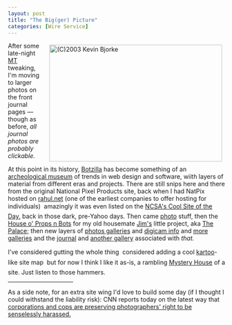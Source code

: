```yaml
---
layout: post
title: "The Big(ger) Picture"
categories: [Wire Service]
---
```

<a href="/photo/journal/sep03za-08.html">
<img src="http://www.botzilla.com/bpix/sep03za-08.jpg" width=400 height=271 border=0 align="right" hspace=8 vspace=6 title="(C)2003 Kevin Bjorke"></a>After some late-night <a href="http://moveabletype.org" target="linkframe">MT</a> tweaking, I'm moving to larger photos on the front journal pages &#151; though as before, <i>all journal photos are probably clickable.</i>

At this point in its history, <a href="/">Botzilla</a> has become something of an <a href="http://www.growbag.net/book3/index.asp" target="linkframe">archeological museum</a> of trends in web design and software, wiith layers of material from different eras and projects. There are still snips here and there from the original National Pixel Products site, back when I had NatPix hosted on <a href="http://www.rahul.net/" target="linkframe">rahul.net</a> (one of the earliest companies to offer hosting for individuals) &#151; amazingly it was even listed on the <a href="http://groups.yahoo.com/group/concord/message/13138" target="linkframe">NCSA's Cool Site of the Day,</a> back in those dark, pre-Yahoo days. Then came <a href="/photo/">photo</a> stuff, then the <a href="/house/">House o' Props n Bots</a> for my old housemate <a href="http://www.jbum.com/" target="linkframe">Jim's</a> little project, aka <a href="http://www.jbum.com/jbum/#105916766825173370" target="linkframe">The Palace;</a> then new layers of <a href="/photo/2001/">photos galleries</a> and <a href="/photo/G1links.html">digicam info</a> and <a href="/photo/psGallery.html">more galleries</a> and the <a href="/journal/">journal</a> and <a href="/photo/journal/">another gallery</a> associated with <i>that.</i>

I've considered gutting the whole thing &#151; considered adding a cool <a href="http://www.kartoo.com/" target="linkframe">kartoo</a>-like site map &#151; but for now I think I like it as-is, a rambling <a href="http://www.winchestermysteryhouse.com/" target="linkframe">Mystery House</a> of a site. Just listen to those hammers.

<hr width="30%" align="center">As a side note, for an extra site wing I'd love to build some day (if I thought I could withstand the liability risk): CNN reports today on the latest way that <a href="http://www.cnn.com/2003/LAW/09/24/walmart.photo.suit.ap/index.html" target="linkframe">corporations and cops are preserving photographers' right to be senselessly harassed.</a>


